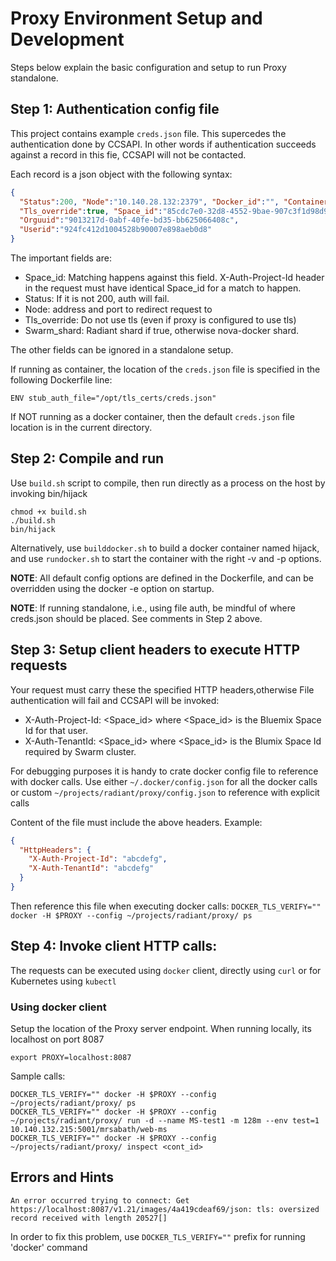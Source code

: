 # Proxy Environment Setup and Development
Steps below explain the basic configuration and setup to run Proxy standalone.


## Step 1: Authentication config file

This project contains example `creds.json` file. This supercedes the authentication done by CCSAPI.
In other words if authentication succeeds against a record in this fie, CCSAPI will not be contacted.

Each record is a json object with the following syntax:
```json
{
  "Status":200, "Node":"10.140.28.132:2379", "Docker_id":"", "Container":"", "Swarm_shard":true,
  "Tls_override":true, "Space_id":"85cdc7e0-32d8-4552-9bae-907c3f1d98d9", "Reg_namespace":"swarm", "Apikey":"c3d87893a5b7f56991fd328f655f25cce286591c3ce4a558",
  "Orguuid":"9013217d-0abf-40fe-bd35-bb625066408c",
  "Userid":"924fc412d1004528b90007e898aeb0d8"
}
```

The important fields are:
- Space_id: Matching happens against this field. X-Auth-Project-Id header in the request must have identical Space_id for a match to happen.
- Status: If it is not 200, auth will fail.
- Node: address and port to redirect request to
- Tls_override: Do not use tls (even if proxy is configured to use tls)
- Swarm_shard: Radiant shard if true, otherwise nova-docker shard.

The other fields can be ignored in a standalone setup.

If running as container, the location of the `creds.json` file is specified in the following Dockerfile line:
```
ENV stub_auth_file="/opt/tls_certs/creds.json"
```

If NOT running as a docker container, then the default `creds.json` file location is in the current directory.

## Step 2: Compile  and run
Use `build.sh` script to compile, then run directly as a process on the host by invoking bin/hijack
```shell
chmod +x build.sh
./build.sh
bin/hijack
```

Alternatively, use `builddocker.sh` to build a docker container named hijack, and use
`rundocker.sh` to start the container with the right -v and -p options.

**NOTE**: All default config options are defined in the Dockerfile, and can be overridden using the docker -e option on startup.

**NOTE**: If running standalone, i.e., using file auth, be mindful of where creds.json should be placed. See comments in Step 2 above.

## Step 3: Setup client headers to execute HTTP requests
Your request must carry these the specified HTTP headers,otherwise File
authentication will fail and CCSAPI will be invoked:
- X-Auth-Project-Id: <Space_id>
where <Space_id> is the Bluemix Space Id for that user.
- X-Auth-TenantId: <Space_id>
where <Space_id> is the Blumix Space Id required by Swarm cluster.

For debugging purposes it is handy to crate docker config file to reference with
docker calls. Use either `~/.docker/config.json` for all the docker calls or
custom `~/projects/radiant/proxy/config.json` to reference with explicit calls

Content of the file must include the above headers.
Example:
```json
{
  "HttpHeaders": {
    "X-Auth-Project-Id": "abcdefg",
    "X-Auth-TenantId": "abcdefg"
  }
}
```
Then reference this file when executing docker calls:
`DOCKER_TLS_VERIFY=""  docker -H $PROXY --config ~/projects/radiant/proxy/ ps`


## Step 4: Invoke client HTTP calls:
The requests can be executed using `docker` client, directly using `curl` or
for Kubernetes using `kubectl`

### Using docker client
Setup the location of the Proxy server endpoint. When running locally, its localhost
on port 8087

```shell
export PROXY=localhost:8087
```
Sample calls:
```shell
DOCKER_TLS_VERIFY="" docker -H $PROXY --config ~/projects/radiant/proxy/ ps
DOCKER_TLS_VERIFY="" docker -H $PROXY --config ~/projects/radiant/proxy/ run -d --name MS-test1 -m 128m --env test=1 10.140.132.215:5001/mrsabath/web-ms
DOCKER_TLS_VERIFY="" docker -H $PROXY --config ~/projects/radiant/proxy/ inspect <cont_id>
```


## Errors and Hints

`An error occurred trying to connect: Get https://localhost:8087/v1.21/images/4a419cdeaf69/json: tls: oversized record received with length 20527[]`

In order to fix this problem, use `DOCKER_TLS_VERIFY=""` prefix for running 'docker' command
